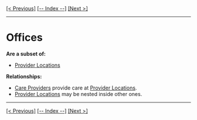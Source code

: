 [[< Previous]](divisional_admin_teams.md) [[-- Index --]](entity_class_index.md) [[Next >]](access_keys.md)
___
# Offices

**Are a subset of:**
  * [Provider Locations](provider_locations.md)  

**Relationships:**
  * [Care Providers](care_providers.md) provide care at [Provider Locations](provider_locations.md).
  * [Provider Locations](provider_locations.md) may be nested inside other ones.

___
[[< Previous]](divisional_admin_teams.md) [[-- Index --]](entity_class_index.md) [[Next >]](access_keys.md)
